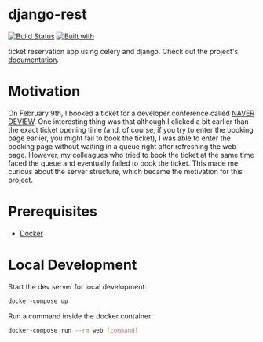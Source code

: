 # django-rest

[![Build Status](https://travis-ci.org/hyoinandout/django-rest.svg?branch=master)](https://travis-ci.org/hyoinandout/django-rest)
[![Built with](https://img.shields.io/badge/Built_with-Cookiecutter_Django_Rest-F7B633.svg)](https://github.com/agconti/cookiecutter-django-rest)

ticket reservation app using celery and django. Check out the project's [documentation](http://hyoinandout.github.io/django-rest/).

# Motivation

On February 9th, I booked a ticket for a developer conference called [NAVER DEVIEW](https://deview.kr/2023). One interesting thing was that although I clicked a bit earlier than the exact ticket opening time (and, of course, if you try to enter the booking page earlier, you might fail to book the ticket), I was able to enter the booking page without waiting in a queue right after refreshing the web page. However, my colleagues who tried to book the ticket at the same time faced the queue and eventually failed to book the ticket. This made me curious about the server structure, which became the motivation for this project.

# Prerequisites

- [Docker](https://docs.docker.com/docker-for-mac/install/)  

# Local Development

Start the dev server for local development:
```bash
docker-compose up
```

Run a command inside the docker container:

```bash
docker-compose run --rm web [command]
```
